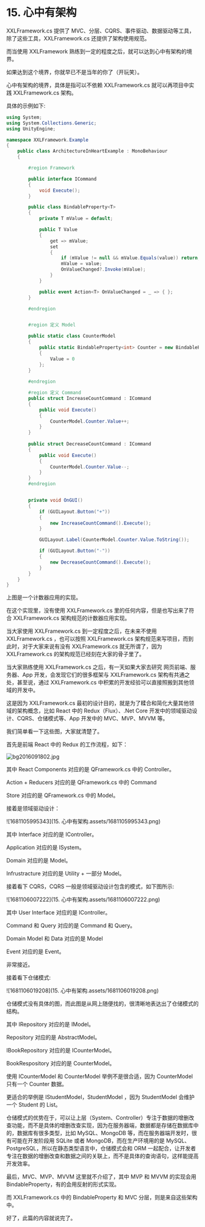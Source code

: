 ﻿# 15. 心中有架构

XXLFramework.cs 提供了 MVC、分层、CQRS、事件驱动、数据驱动等工具，除了这些工具，XXLFramework.cs 还提供了架构使用规范。

而当使用 XXLFramework 熟练到一定的程度之后，就可以达到心中有架构的境界。

如果达到这个境界，你就早已不是当年的你了（开玩笑）。

心中有架构的境界，具体是指可以不依赖 XXLFramework.cs 就可以再项目中实践 XXLFramework.cs 架构。

具体的示例如下:

```csharp
using System;
using System.Collections.Generic;
using UnityEngine;

namespace XXLFramework.Example
{
    public class ArchitectureInHeartExample : MonoBehaviour
    {

        #region Framework

        public interface ICommand
        {
            void Execute();
        }

        public class BindableProperty<T>
        {
            private T mValue = default;

            public T Value
            {
                get => mValue;
                set
                {
                    if (mValue != null && mValue.Equals(value)) return;
                    mValue = value;
                    OnValueChanged?.Invoke(mValue);
                }
            }

            public event Action<T> OnValueChanged = _ => { };
        }

        #endregion


        #region 定义 Model

        public static class CounterModel
        {
            public static BindableProperty<int> Counter = new BindableProperty<int>()
            {
                Value = 0
            };
        }
        
        #endregion

        #region 定义 Command
        public struct IncreaseCountCommand : ICommand
        {
            public void Execute()
            {
                CounterModel.Counter.Value++;
            }
        }
        
        public struct DecreaseCountCommand : ICommand
        {
            public void Execute()
            {
                CounterModel.Counter.Value--;
            }
        }
        #endregion


        private void OnGUI()
        {
            if (GUILayout.Button("+"))
            {
                new IncreaseCountCommand().Execute();
            }

            GUILayout.Label(CounterModel.Counter.Value.ToString());

            if (GUILayout.Button("-"))
            {
                new DecreaseCountCommand().Execute();
            }
        }
    }
}
```

上图是一个计数器应用的实现。

在这个实现里，没有使用 XXLFramework.cs 里的任何内容，但是也写出来了符合 XXLFramework.cs 架构规范的计数器应用实现。

当大家使用 XXLFramework.cs 到一定程度之后，在未来不使用 XXLFramework.cs ，也可以按照 XXLFramework.cs 架构规范来写项目，而到此时，对于大家来说有没有 XXLFramework.cs 就无所谓了，因为 XXLFramework.cs 的架构规范已经刻在大家的骨子里了。



当大家熟练使用 XXLFramework.cs 之后，有一天如果大家去研究 网页前端、服务器、App 开发，会发现它们的很多框架与 XXLFramework.cs 架构有共通之处，甚至说，通过 XXLFramework.cs 中积累的开发经验可以直接照搬到其他领域的开发中。

这是因为 XXLFramework.cs 最初的设计目的，就是为了糅合和简化大量其他领域的架构概念，比如 React 中的 Redux（Flux）、.Net Core 开发中的领域驱动设计、CQRS、仓储模式等、App 开发中的 MVC、MVP、MVVM 等。

我们简单看一下这些图，大家就清楚了。

首先是前端 React 中的 Redux 的工作流程，如下：

![bg2016091802.jpg](https://file.liangxiegame.com/8b854e1e-4772-4a79-b595-c0ded004a569.png)




其中 React Components 对应的是 QFramework.cs  中的 Controller。

Action + Reducers 对应的是 QFramework.cs 中的 Command

Store 对应的是 QFramework.cs 中的 Model。

接着是领域驱动设计：

![1681105995343](15. 心中有架构.assets/1681105995343.png)


其中 Interface 对应的是 IController。

Application 对应的是 ISystem。

Domain 对应的是 Model。

Infrustracture 对应的是 Utility + 一部分 Model。

接着看下 CQRS，CQRS 一般是领域驱动设计包含的模式，如下图所示:

![1681106007222](15. 心中有架构.assets/1681106007222.png)



其中 User Interface 对应的是 IController。

Command 和 Query 对应的是 Command 和 Query。

Domain Model 和 Data 对应的是 Model

Event 对应的是 Event。

非常接近。

接着看下仓储模式:

![1681106019208](15. 心中有架构.assets/1681106019208.png)


仓储模式没有具体的图，而此图是从网上随便找的，很清晰地表达出了仓储模式的结构。

其中 IRepository 对应的是 IModel。

Repository 对应的是 AbstractModel。

IBookRepository 对应的是 ICounterModel。

BookRespository 对应的是 CounterModel。

使用 ICounterModel 和 CounterModel 举例不是很合适，因为 CounterModel 只有一个 Counter 数据。

更适合的举例是 IStudentModel，StudentModel ，因为 StudentModel 会维护一个 Student 的 List。

仓储模式的优势在于，可以让上层（System、Controller）专注于数据的增删改查功能，而不是具体的增删改查实现，因为在服务器端，数据都是存储在数据库中的，数据库有很多类型，比如 MySQL、MongoDB 等，而在服务器端开发时，很有可能在开发阶段用 SQLite 或者 MongoDB，而在生产环境用的是 MySQL、PostgreSQL，所以在静态类型语言中，仓储模式会和 ORM 一起配合，让开发者专注在数据的增删改查和数据之间的关联上，而不是具体的查询语句，这样能提高开发效率。


最后，MVC、MVP、MVVM 这里就不介绍了，其中 MVP 和 MVVM 的实现会用 BindableProperty，有的会用反射的形式实现。

而 XXLFramework.cs 中的 BindableProperty 和 MVC 分层，则是来自这些架构中。

好了，此篇的内容就说完了。







